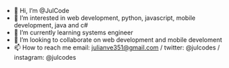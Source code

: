 - 👋 Hi, I’m @JulCode
- 👀 I’m interested in web development, python, javascript, mobile development, java and c#
- 🌱 I’m currently learning systems engineer
- 💞️ I’m looking to collaborate on web development and mobile develoment
- 📫 How to reach me email: julianve351@gmail.com / twitter: @julcodes / instagram: @julcodes 

<!---
JulCode/JulCode is a ✨ special ✨ repository because its `README.md` (this file) appears on your GitHub profile.
You can click the Preview link to take a look at your changes.
--->
